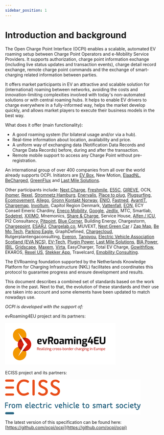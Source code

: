 ```yaml
---
sidebar_position: 1
---
```


# Introduction and background

The Open Charge Point Interface (OCPI) enables a scalable, automated EV roaming setup between Charge Point Operators and
e-Mobility Service Providers. It supports authorization, charge point information exchange (including live status
updates and transaction events), charge detail record exchange, remote charge point commands and the exchange of
smart-charging related information between parties.

It offers market participants in EV an attractive and scalable solution for (international) roaming between networks,
avoiding the costs and innovation-limiting complexities involved with today's non-automated solutions or with central
roaming hubs. It helps to enable EV drivers to charge everywhere in a fully-informed way, helps the market develop
quickly, and allows market players to execute their business models in the best way.

What does it offer (main functionality):

* A good roaming system (for bilateral usage and/or via a hub).
* Real-time information about location, availability and price.
* A uniform way of exchanging data (Notification Data Records and Charge Data Records) before, during and after the
  transaction.
* Remote mobile support to access any Charge Point without pre-registration.

An international group of over 400 companies from all over the world already supports OCPI. Initiators are
[EV Box](https://evbox.com), New Motion, [ElaadNL](https://elaad.nl), [BeCharged](https://www.becharge.es),
[GreenFlux](https://www.greenflux.com) and [Last Mile Solutions](https://www.lastmilesolutions.com).

Other participants include: [Next Charge](https://nextcharge.app), [Freshmile](https://www.freshmile.com),
[E55C](https://www.e55c.com), [GIREVE](https://www.gireve.com), OCN, [ihomer](https://ihomer.nl),
[Rexel](https://www.rexel.com), [Stromnetz Hamburg](https://www.stromnetz-hamburg.de), [Enervalis](https://enervalis.com),
[Place to plug](https://placetoplug.com), [Plugsurfing](https://plugsurfing.com), [Ecomovement](https://www.eco-movement.com),
[Allego](https://www.allego.eu), [Gronn Kontakt Norway](https://no.mer.eco), [ENIO](https://www.enio-management.com),
[Fastned](https://fastnedcharging.com), [AvantIT](https://www.avantit.no), [Chargemap](https://chargemap.com),
[Involtum](https://involtum.com), Capitol Region Denmark, [Vattenfall](https://group.vattenfall.com),
[EON](https://www.eonenergy.com), ECY Conseil Emeric Chardiny, [Eneco Mobility](https://www.eneco-emobility.com),
[Google](https://abc.xyz), [Jedlix](https://www.jedlix.com), MTC, Smartlab, [Sodetrel](https://www.izivia.com),
[XXIMO](https://www.xximo.nl), Mnemonics, [Share & Charge](https://shareandcharge.com), Service House, [Alfen / ICU](https://alfen.com),
PI2 Consultancy, [Pitpoint](https://www.pitpointcleanfuels.com), [Blue Corner](https://www.bluecorner.nl), Building Energy,
Chargestorm, [Chargepoint](https://www.chargepoint.com), [ESARJ](https://esarj.com), [Chargelab.co](https://www.chargelab.co),
MUVEXT, [Next Green Car](https://www.nextgreencar.com) / [Zap Map](https://www.zap-map.com), [Be Mo Tech](https://be-mo.io),
[Parking Eagle](https://www.parkingeagle.com), GraphDefined, [Chargecloud](https://www.chargecloud.de),
Rutgerplantengaconsulting, [Everon](https://everon.io), [Tanqyou](https://www.tanqyou.com),
[Electric Vehicle Association Scotland (EVA NCS)](https://www.eva.scot), [EV-Tech](https://evtech.us),
[Plugin Power](https://plugin-power.com), [Last Mile Solutions](https://www.lastmilesolutions.com),
[BIA Power](https://www.biapower.io), [IBIL](https://www.ibil.es), [Gridscape](https://grid-scape.com),
[Maxem](https://maxem.io), [Virta](https://www.virta.global), EasyCharger, Total EV Charge, [Gowithflow](https://gowithflow.io),
EKAROS, [Rexel US](https://www.rexelusa.com), [Stekker App](https://www.stekker.com), Travelcard,
[Emobility Consulting](http://www.emobilityconsulting.com).

The EVRoaming foundation supported by the Netherlands Knowledge Platform for Charging Infrastructure (NKL)
facilitates and coordinates this protocol to guarantee progress and ensure development and results.

This document describes a combined set of standards based on the work done in the past. Next to that,
the evolution of these standards and their use are taken into account and some elements have been updated to match
nowadays use.

*OCPI is developed with the support of:*

evRoaming4EU project and its partners:

![evRoaming4EU logo](img/evroamingeu_logo.png)

ECISS project and its partners:

![ECISS logo](img/eciss_logo.png)

The latest version of this specification can be found here: [https://github.com/ocpi/ocpi](https://github.com/ocpi/ocpi)
